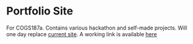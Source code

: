 # Portfolio Site
For COGS187a.  Contains various hackathon and self-made projects.  Will one day replace [current site](http://vincentliaw.me).
A working link is available [here](http://vincentliaw.meteor.com)
